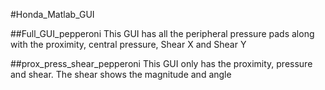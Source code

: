 #Honda_Matlab_GUI

##Full_GUI_pepperoni
This GUI has all the peripheral pressure pads along with the proximity, central pressure, Shear X and Shear Y

##prox_press_shear_pepperoni
This GUI only has the proximity, pressure and shear.
The shear shows the magnitude and angle 
